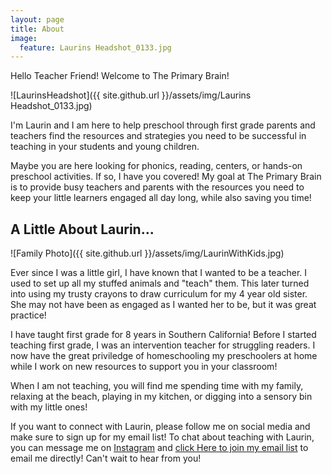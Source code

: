 ```yaml
---
layout: page
title: About
image:
  feature: Laurins Headshot_0133.jpg
---
```

Hello Teacher Friend! Welcome to The Primary Brain! 

![LaurinsHeadshot]({{ site.github.url }}/assets/img/Laurins Headshot_0133.jpg)

I'm Laurin and I am here to help preschool through first grade parents and teachers find the resources and strategies you need to be successful in teaching in your students and young children. 

Maybe you are here looking for phonics, reading, centers, or hands-on preschool activities. If so, I have you covered! My goal at The Primary Brain is to provide busy teachers and parents with the resources you need to keep your little learners engaged all day long, while also saving you time!

## A Little About Laurin...

![Family Photo]({{ site.github.url }}/assets/img/LaurinWithKids.jpg)

Ever since I was a little girl, I have known that I wanted to be a teacher. I used to set up all my stuffed animals and "teach" them. This later turned into using my trusty crayons to draw curriculum for my 4 year old sister. She may not have been as engaged as I wanted her to be, but it was great practice! 

I have taught first grade for 8 years in Southern California! Before I started teaching first grade, I was an intervention teacher for struggling readers. I now have the great priviledge of homeschooling my preschoolers at home while I work on new resources to support you in your classroom!

When I am not teaching, you will find me spending time with my family, relaxing at the beach, playing in my kitchen, or digging into a sensory bin with my little ones!

If you want to connect with Laurin, please follow me on social media and make sure to sign up for my email list!
To chat about teaching with Laurin, you can message me on [Instagram](https://www.instagram.com/theprimarybrain/) and [click Here to join my email list](https://theprimarybrain.com/menu/email-list/) to email me directly! Can't wait to hear from you!